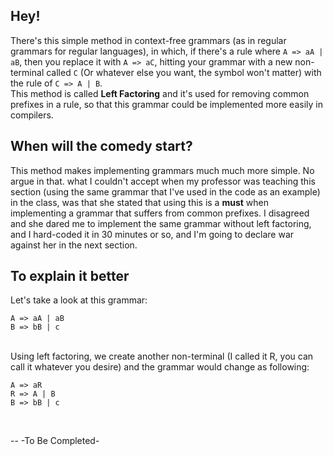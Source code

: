 ## Hey!
There's this simple method in context-free grammars (as in regular grammars for regular languages), in which, if there's a rule where `A => aA | aB`, then you replace it with `A => aC`, hitting your grammar with a new non-terminal called `C` (Or whatever else you want, the symbol won't matter) with the rule of `C => A | B`.<br/>
This method is called <b>Left Factoring</b> and it's used for removing common prefixes in a rule, so that this grammar could be implemented more easily in compilers.

## When will the comedy start?
This method makes implementing grammars much much more simple. No argue in that. what I couldn't accept when my professor was teaching this section (using the same grammar that I've used in the code as an example) in the class, was that she stated that using this is a <b>must</b> when implementing a grammar that suffers from common prefixes. I disagreed and she dared me to implement the same grammar without left factoring, and I hard-coded it in 30 minutes or so, and I'm going to declare war against her in the next section. 

## To explain it better
Let's take a look at this grammar:<br/>
```
A => aA | aB   
B => bB | c
```
<br/>
Using left factoring, we create another non-terminal (I called it R, you can call it whatever you desire) and the grammar would change as following:<br/>

```
A => aR
R => A | B
B => bB | c
```
<br/>

--
-To Be Completed-
